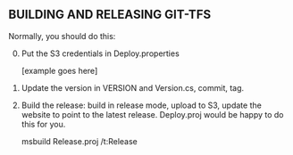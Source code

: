 BUILDING AND RELEASING GIT-TFS
------------------------------

Normally, you should do this:

0. Put the S3 credentials in Deploy.properties

    [example goes here]

1. Update the version in VERSION and Version.cs, commit, tag.

2. Build the release: build in release mode, upload to S3, update the website to point to the latest release.
   Deploy.proj would be happy to do this for you.

    msbuild Release.proj /t:Release
